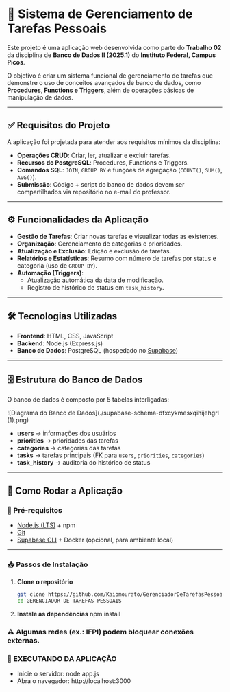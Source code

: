 # 📌 Sistema de Gerenciamento de Tarefas Pessoais

Este projeto é uma aplicação web desenvolvida como parte do **Trabalho 02** da disciplina de **Banco de Dados II (2025.1)** do **Instituto Federal, Campus Picos**.  

O objetivo é criar um sistema funcional de gerenciamento de tarefas que demonstre o uso de conceitos avançados de banco de dados, como **Procedures, Functions e Triggers**, além de operações básicas de manipulação de dados.

---

## ✅ Requisitos do Projeto

A aplicação foi projetada para atender aos requisitos mínimos da disciplina:

- **Operações CRUD**: Criar, ler, atualizar e excluir tarefas.  
- **Recursos do PostgreSQL**: Procedures, Functions e Triggers.  
- **Comandos SQL**: `JOIN`, `GROUP BY` e funções de agregação (`COUNT()`, `SUM()`, `AVG()`).  
- **Submissão**: Código + script do banco de dados devem ser compartilhados via repositório no e-mail do professor.  

---

## ⚙️ Funcionalidades da Aplicação

- **Gestão de Tarefas**: Criar novas tarefas e visualizar todas as existentes.  
- **Organização**: Gerenciamento de categorias e prioridades.  
- **Atualização e Exclusão**: Edição e exclusão de tarefas.  
- **Relatórios e Estatísticas**: Resumo com número de tarefas por status e categoria (uso de `GROUP BY`).  
- **Automação (Triggers)**:  
  - Atualização automática da data de modificação.  
  - Registro de histórico de status em `task_history`.  

---

## 🛠 Tecnologias Utilizadas

- **Frontend**: HTML, CSS, JavaScript  
- **Backend**: Node.js (Express.js)  
- **Banco de Dados**: PostgreSQL (hospedado no [Supabase](https://supabase.com/))  

---

## 🗄 Estrutura do Banco de Dados

O banco de dados é composto por 5 tabelas interligadas:

![Diagrama do Banco de Dados](./supabase-schema-dfxcykmesxqihijehgrl (1).png)

- **users** → informações dos usuários  
- **priorities** → prioridades das tarefas  
- **categories** → categorias das tarefas  
- **tasks** → tarefas principais (FK para `users`, `priorities`, `categories`)  
- **task_history** → auditoria do histórico de status  

---

## 🚀 Como Rodar a Aplicação

### 🔧 Pré-requisitos
- [Node.js (LTS)](https://nodejs.org/) + npm  
- [Git](https://git-scm.com/)  
- [Supabase CLI](https://supabase.com/docs/guides/cli) + Docker (opcional, para ambiente local)  

---

### 📥 Passos de Instalação

1. **Clone o repositório**  
   ```bash
   git clone https://github.com/Kaiomourato/GerenciadorDeTarefasPessoais.git
   cd GERENCIADOR DE TAREFAS PESSOAIS
2. **Instale as dependências**
    npm install
### ⚠️ Algumas redes (ex.: IFPI) podem bloquear conexões externas.

### 🚀 EXECUTANDO DA APLICAÇÃO
- Inicie o servidor: node app.js
- Abra o navegador: http://localhost:3000